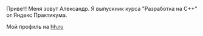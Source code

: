 Привет! Меня зовут Александр.
Я выпускник курса "Разработка на С++" от Яндекс Практикума.

Мой профиль на  <a href ="https://hh.ru/resume/46c2028bff0ae085320039ed1f5938396d6735.ru"> hh.ru</a> 

<!--
**ppryaz/ppryaz** is a ✨ _special_ ✨ repository because its `README.md` (this file) appears on your GitHub profile.

Here are some ideas to get you started:

- 🔭 I’m currently working on ...
- 🌱 I’m currently learning ...
- 👯 I’m looking to collaborate on ...
- 🤔 I’m looking for help with ...
- 💬 Ask me about ...
- 📫 How to reach me: ...
- 😄 Pronouns: ...
- ⚡ Fun fact: ...
-->
